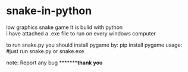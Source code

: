 # snake-in-python
low graphics snake game
It is bulid with python\
i have attached a .exe file to run on every windows computer

to run snake.py  you should install pygame by:
                           pip install pygame
usage:
            #just run snake.py or snake.exe 
            
note: Report any bug
*****************************thank you**********************
